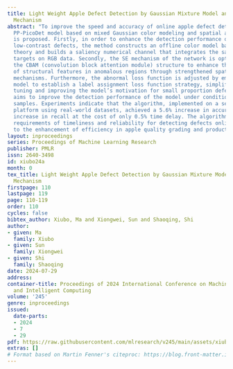 ```yaml
---
title: Light Weight Apple Defect Detection by Gaussian Mixture Model and Attention
  Mechanism
abstract: "To improve the speed and accuracy of online apple defect detection, a modified
  PP-PicoDet model based on mixed Gaussian color modeling and spatial attention mechanism
  is proposed. Firstly, in order to enhance the detection performance of small and
  low-contrast defects, the method constructs an offline color model based on GMM
  theory and builds a saliency numerical channel that integrates the saliency of anomalous
  targets on RGB data. Secondly, the SE mechanism of the network is optimized, integrating
  the CBAM (convolution block attention module) structure to enhance the perception
  of structural features in anomalous regions through strengthened spatial attention
  mechanisms. Furthermore, the abnormal loss function is adjusted by employing a Gaussian
  model to establish a label assignment loss function strategy, simplifying parameter
  tuning and improving the model’s motivation for small proportion defects. This enhancement
  aims to improve the detection performance of the model under conditions of imbalanced
  samples. Experiments indicate that the algorithm, implemented on a self-built application
  platform using real-world datasets, achieved a 5.6% increase in accuracy and a 5.8%
  increase in recall at the cost of only 0.5% time delay. The algorithm meets the
  requirements of timeliness and reliability for detecting defects online, contributing
  to the enhancement of efficiency in apple quality grading and production.\r "
layout: inproceedings
series: Proceedings of Machine Learning Research
publisher: PMLR
issn: 2640-3498
id: xiubo24a
month: 0
tex_title: Light Weight Apple Defect Detection by Gaussian Mixture Model and Attention
  Mechanism
firstpage: 110
lastpage: 119
page: 110-119
order: 110
cycles: false
bibtex_author: Xiubo, Ma and Xiongwei, Sun and Shaoqing, Shi
author:
- given: Ma
  family: Xiubo
- given: Sun
  family: Xiongwei
- given: Shi
  family: Shaoqing
date: 2024-07-29
address:
container-title: Proceedings of 2024 International Conference on Machine Learning
  and Intelligent Computing
volume: '245'
genre: inproceedings
issued:
  date-parts:
  - 2024
  - 7
  - 29
pdf: https://raw.githubusercontent.com/mlresearch/v245/main/assets/xiubo24a/xiubo24a.pdf
extras: []
# Format based on Martin Fenner's citeproc: https://blog.front-matter.io/posts/citeproc-yaml-for-bibliographies/
---
```

